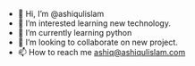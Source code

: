 - 👋 Hi, I’m @ashiqulislam
- 👀 I’m interested learning new technology.
- 🌱 I’m currently learning python
- 💞️ I’m looking to collaborate on new project.
- 📫 How to reach me ashiq@ashiqulislam.com

<!---
ashiqulislam/ashiqulislam is a ✨ special ✨ repository because its `README.md` (this file) appears on your GitHub profile.
You can click the Preview link to take a look at your changes.
--->
